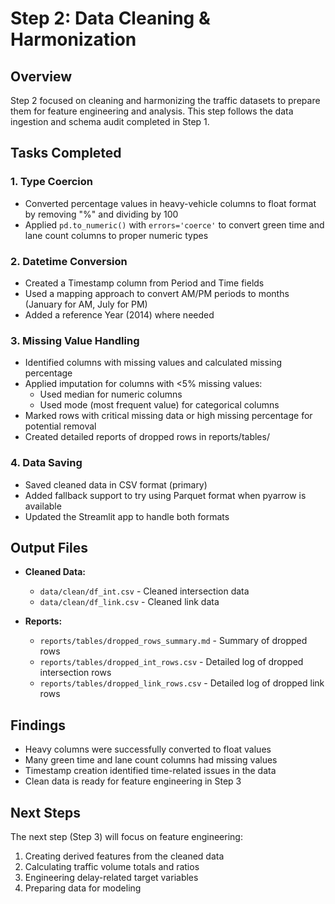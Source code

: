 # Step 2: Data Cleaning & Harmonization

## Overview
Step 2 focused on cleaning and harmonizing the traffic datasets to prepare them for feature engineering and analysis. This step follows the data ingestion and schema audit completed in Step 1.

## Tasks Completed

### 1. Type Coercion
- Converted percentage values in heavy-vehicle columns to float format by removing "%" and dividing by 100
- Applied `pd.to_numeric()` with `errors='coerce'` to convert green time and lane count columns to proper numeric types

### 2. Datetime Conversion
- Created a Timestamp column from Period and Time fields
- Used a mapping approach to convert AM/PM periods to months (January for AM, July for PM)
- Added a reference Year (2014) where needed

### 3. Missing Value Handling
- Identified columns with missing values and calculated missing percentage
- Applied imputation for columns with <5% missing values:
  - Used median for numeric columns
  - Used mode (most frequent value) for categorical columns
- Marked rows with critical missing data or high missing percentage for potential removal
- Created detailed reports of dropped rows in reports/tables/

### 4. Data Saving
- Saved cleaned data in CSV format (primary)
- Added fallback support to try using Parquet format when pyarrow is available
- Updated the Streamlit app to handle both formats

## Output Files
- **Cleaned Data:**
  - `data/clean/df_int.csv` - Cleaned intersection data
  - `data/clean/df_link.csv` - Cleaned link data

- **Reports:**
  - `reports/tables/dropped_rows_summary.md` - Summary of dropped rows
  - `reports/tables/dropped_int_rows.csv` - Detailed log of dropped intersection rows
  - `reports/tables/dropped_link_rows.csv` - Detailed log of dropped link rows

## Findings
- Heavy columns were successfully converted to float values
- Many green time and lane count columns had missing values
- Timestamp creation identified time-related issues in the data
- Clean data is ready for feature engineering in Step 3

## Next Steps
The next step (Step 3) will focus on feature engineering:
1. Creating derived features from the cleaned data
2. Calculating traffic volume totals and ratios
3. Engineering delay-related target variables
4. Preparing data for modeling 